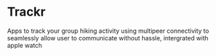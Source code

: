# Trackr
Apps to track your group hiking activity using multipeer connectivity to seamlessly allow user to communicate without hassle, 
intergrated with apple watch
